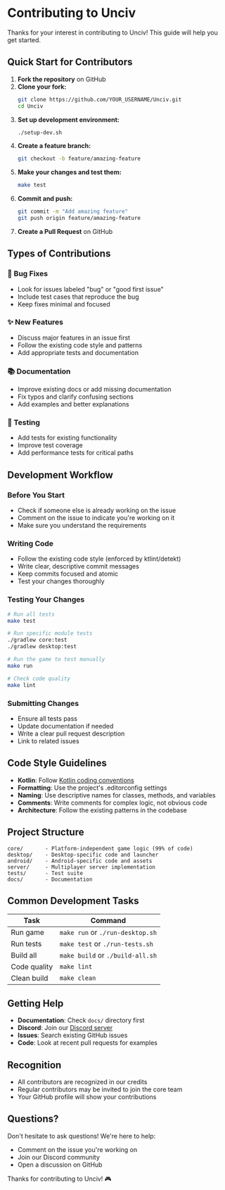 # Contributing to Unciv

Thanks for your interest in contributing to Unciv! This guide will help you get started.

## Quick Start for Contributors

1. **Fork the repository** on GitHub
2. **Clone your fork:**
   ```bash
   git clone https://github.com/YOUR_USERNAME/Unciv.git
   cd Unciv
   ```
3. **Set up development environment:**
   ```bash
   ./setup-dev.sh
   ```
4. **Create a feature branch:**
   ```bash
   git checkout -b feature/amazing-feature
   ```
5. **Make your changes and test them:**
   ```bash
   make test
   ```
6. **Commit and push:**
   ```bash
   git commit -m "Add amazing feature"
   git push origin feature/amazing-feature
   ```
7. **Create a Pull Request** on GitHub

## Types of Contributions

### 🐛 Bug Fixes
- Look for issues labeled "bug" or "good first issue"
- Include test cases that reproduce the bug
- Keep fixes minimal and focused

### ✨ New Features
- Discuss major features in an issue first
- Follow the existing code style and patterns
- Add appropriate tests and documentation

### 📚 Documentation
- Improve existing docs or add missing documentation
- Fix typos and clarify confusing sections
- Add examples and better explanations

### 🧪 Testing
- Add tests for existing functionality
- Improve test coverage
- Add performance tests for critical paths

## Development Workflow

### Before You Start
- Check if someone else is already working on the issue
- Comment on the issue to indicate you're working on it
- Make sure you understand the requirements

### Writing Code
- Follow the existing code style (enforced by ktlint/detekt)
- Write clear, descriptive commit messages
- Keep commits focused and atomic
- Test your changes thoroughly

### Testing Your Changes
```bash
# Run all tests
make test

# Run specific module tests
./gradlew core:test
./gradlew desktop:test

# Run the game to test manually
make run

# Check code quality
make lint
```

### Submitting Changes
- Ensure all tests pass
- Update documentation if needed
- Write a clear pull request description
- Link to related issues

## Code Style Guidelines

- **Kotlin**: Follow [Kotlin coding conventions](https://kotlinlang.org/docs/coding-conventions.html)
- **Formatting**: Use the project's .editorconfig settings
- **Naming**: Use descriptive names for classes, methods, and variables
- **Comments**: Write comments for complex logic, not obvious code
- **Architecture**: Follow the existing patterns in the codebase

## Project Structure

```
core/       - Platform-independent game logic (99% of code)
desktop/    - Desktop-specific code and launcher
android/    - Android-specific code and assets
server/     - Multiplayer server implementation
tests/      - Test suite
docs/       - Documentation
```

## Common Development Tasks

| Task | Command |
|------|---------|
| Run game | `make run` or `./run-desktop.sh` |
| Run tests | `make test` or `./run-tests.sh` |
| Build all | `make build` or `./build-all.sh` |
| Code quality | `make lint` |
| Clean build | `make clean` |

## Getting Help

- **Documentation**: Check `docs/` directory first
- **Discord**: Join our [Discord server](https://discord.gg/bjrB4Xw)
- **Issues**: Search existing GitHub issues
- **Code**: Look at recent pull requests for examples

## Recognition

- All contributors are recognized in our credits
- Regular contributors may be invited to join the core team
- Your GitHub profile will show your contributions

## Questions?

Don't hesitate to ask questions! We're here to help:
- Comment on the issue you're working on
- Join our Discord community
- Open a discussion on GitHub

Thanks for contributing to Unciv! 🎮